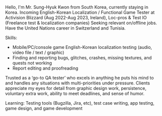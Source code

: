 Hello, I'm Mr. Sung-Hyuk Kwon from South Korea, currently staying in Korea. 
Incoming English-Korean Localization / Functional Game Tester at Activision Blizzard (Aug 2022-Aug 2023, Ireland), Loc-pros & Test IO (Freelance test & localization companies)
Seeking relevant on/offline jobs. Have the United Nations career in Switzerland and Tunisia.

Skills:
- Mobile/PC/console game English-Korean localization testing (audio, video file / text / graphic)
- Finding and reporting bugs, glitches, crashes, missing textures, and quests not working
- Report editing and proofreading

Trusted as a ‘go-to QA tester’ who excels in anything he puts his mind to and handles any situations with multi-priorities under pressure.
Clients appreciate my eyes for detail from graphic design work, persistence, voluntary extra work, ability to meet deadlines, and sense of humor.

Learning:
Testing tools (Bugzilla, Jira, etc), test case writing, app testing, game design, and game development

